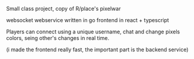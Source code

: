 Small class project, copy of R/place's pixelwar

websocket webservice written in go
frontend in react + typescript

Players can connect using a unique username, chat and change pixels colors, seing other's changes in real time.

(i made the frontend really fast, the important part is the backend service)
